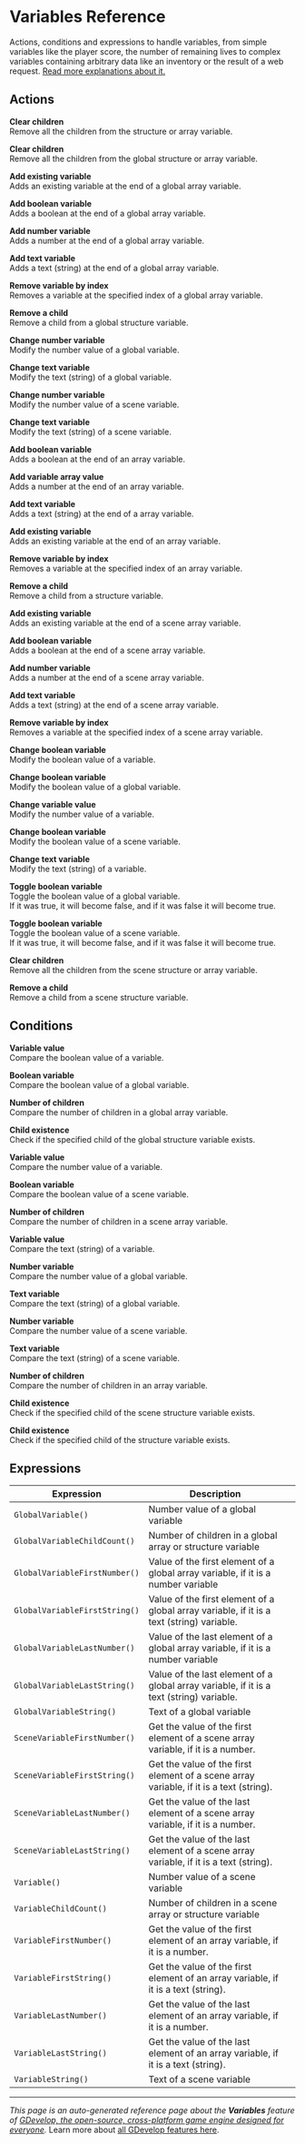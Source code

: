 # Variables Reference

Actions, conditions and expressions to handle variables, from simple variables like the player score, the number of remaining lives to complex variables containing arbitrary data like an inventory or the result of a web request. [Read more explanations about it.](/gdevelop5/all-features/variables)

## Actions

**Clear children**  
Remove all the children from the structure or array variable.

**Clear children**  
Remove all the children from the global structure or array variable.

**Add existing variable**  
Adds an existing variable at the end of a global array variable.

**Add boolean variable**  
Adds a boolean at the end of a global array variable.

**Add number variable**  
Adds a number at the end of a global array variable.

**Add text variable**  
Adds a text (string) at the end of a global array variable.

**Remove variable by index**  
Removes a variable at the specified index of a global array variable.

**Remove a child**  
Remove a child from a global structure variable.

**Change number variable**  
Modify the number value of a global variable.

**Change text variable**  
Modify the text (string) of a global variable.

**Change number variable**  
Modify the number value of a scene variable.

**Change text variable**  
Modify the text (string) of a scene variable.

**Add boolean variable**  
Adds a boolean at the end of an array variable.

**Add variable array value**  
Adds a number at the end of an array variable.

**Add text variable**  
Adds a text (string) at the end of a array variable.

**Add existing variable**  
Adds an existing variable at the end of an array variable.

**Remove variable by index**  
Removes a variable at the specified index of an array variable.

**Remove a child**  
Remove a child from a structure variable.

**Add existing variable**  
Adds an existing variable at the end of a scene array variable.

**Add boolean variable**  
Adds a boolean at the end of a scene array variable.

**Add number variable**  
Adds a number at the end of a scene array variable.

**Add text variable**  
Adds a text (string) at the end of a scene array variable.

**Remove variable by index**  
Removes a variable at the specified index of a scene array variable.

**Change boolean variable**  
Modify the boolean value of a variable.

**Change boolean variable**  
Modify the boolean value of a global variable.

**Change variable value**  
Modify the number value of a variable.

**Change boolean variable**  
Modify the boolean value of a scene variable.

**Change text variable**  
Modify the text (string) of a variable.

**Toggle boolean variable**  
Toggle the boolean value of a global variable.  
If it was true, it will become false, and if it was false it will become true.

**Toggle boolean variable**  
Toggle the boolean value of a scene variable.  
If it was true, it will become false, and if it was false it will become true.

**Clear children**  
Remove all the children from the scene structure or array variable.

**Remove a child**  
Remove a child from a scene structure variable.

## Conditions

**Variable value**  
Compare the boolean value of a variable.

**Boolean variable**  
Compare the boolean value of a global variable.

**Number of children**  
Compare the number of children in a global array variable.

**Child existence**  
Check if the specified child of the global structure variable exists.

**Variable value**  
Compare the number value of a variable.

**Boolean variable**  
Compare the boolean value of a scene variable.

**Number of children**  
Compare the number of children in a scene array variable.

**Variable value**  
Compare the text (string) of a variable.

**Number variable**  
Compare the number value of a global variable.

**Text variable**  
Compare the text (string) of a global variable.

**Number variable**  
Compare the number value of a scene variable.

**Text variable**  
Compare the text (string) of a scene variable.

**Number of children**  
Compare the number of children in an array variable.

**Child existence**  
Check if the specified child of the scene structure variable exists.

**Child existence**  
Check if the specified child of the structure variable exists.

## Expressions

| Expression | Description |  |
|-----|-----|-----|
| `GlobalVariable()` | Number value of a global variable ||
| `GlobalVariableChildCount()` | Number of children in a global array or structure variable ||
| `GlobalVariableFirstNumber()` | Value of the first element of a global array variable, if it is a number variable ||
| `GlobalVariableFirstString()` | Value of the first element of a global array variable, if it is a text (string) variable. ||
| `GlobalVariableLastNumber()` | Value of the last element of a global array variable, if it is a number variable ||
| `GlobalVariableLastString()` | Value of the last element of a global array variable, if it is a text (string) variable. ||
| `GlobalVariableString()` | Text of a global variable ||
| `SceneVariableFirstNumber()` | Get the value of the first element of a scene array variable, if it is a number. ||
| `SceneVariableFirstString()` | Get the value of the first element of a scene array variable, if it is a text (string). ||
| `SceneVariableLastNumber()` | Get the value of the last element of a scene array variable, if it is a number. ||
| `SceneVariableLastString()` | Get the value of the last element of a scene array variable, if it is a text (string). ||
| `Variable()` | Number value of a scene variable ||
| `VariableChildCount()` | Number of children in a scene array or structure variable ||
| `VariableFirstNumber()` | Get the value of the first element of an array variable, if it is a number. ||
| `VariableFirstString()` | Get the value of the first element of an array variable, if it is a text (string). ||
| `VariableLastNumber()` | Get the value of the last element of an array variable, if it is a number. ||
| `VariableLastString()` | Get the value of the last element of an array variable, if it is a text (string). ||
| `VariableString()` | Text of a scene variable ||

---
*This page is an auto-generated reference page about the **Variables** feature of [GDevelop, the open-source, cross-platform game engine designed for everyone](https://gdevelop.io/).* Learn more about [all GDevelop features here](/gdevelop5/all-features).